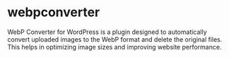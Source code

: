 # webpconverter
WebP Converter for WordPress is a plugin designed to automatically convert uploaded images to the WebP format and delete the original files. This helps in optimizing image sizes and improving website performance.
